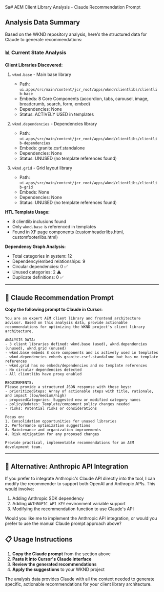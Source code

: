 Sa# AEM Client Library Analysis - Claude Recommendation Prompt

## Analysis Data Summary

Based on the WKND repository analysis, here's the structured data for Claude to generate recommendations:

### 📊 Current State Analysis

**Client Libraries Discovered:**
1. `wknd.base` - Main base library
   - Path: `ui.apps/src/main/content/jcr_root/apps/wknd/clientlibs/clientlib-base`
   - Embeds: 8 Core Components (accordion, tabs, carousel, image, breadcrumb, search, form, embed)
   - Dependencies: None
   - Status: ACTIVELY USED in templates

2. `wknd.dependencies` - Dependencies library
   - Path: `ui.apps/src/main/content/jcr_root/apps/wknd/clientlibs/clientlib-dependencies`
   - Embeds: granite.csrf.standalone
   - Dependencies: None
   - Status: UNUSED (no template references found)

3. `wknd.grid` - Grid layout library
   - Path: `ui.apps/src/main/content/jcr_root/apps/wknd/clientlibs/clientlib-grid`
   - Embeds: None
   - Dependencies: None
   - Status: UNUSED (no template references found)

**HTL Template Usage:**
- 8 clientlib inclusions found
- Only `wknd.base` is referenced in templates
- Found in XF page components (customheaderlibs.html, customfooterlibs.html)

**Dependency Graph Analysis:**
- Total categories in system: 12
- Dependency/embed relationships: 9
- Circular dependencies: 0 ✅
- Unused categories: 2 ⚠️
- Duplicate definitions: 0 ✅

---

## 🎯 Claude Recommendation Prompt

**Copy the following prompt to Claude in Cursor:**

```
You are an expert AEM client library and frontend architecture advisor. Based on this analysis data, provide actionable recommendations for optimizing the WKND project's client library architecture.

ANALYSIS DATA:
- 3 client libraries defined: wknd.base (used), wknd.dependencies (unused), wknd.grid (unused)
- wknd.base embeds 8 core components and is actively used in templates
- wknd.dependencies embeds granite.csrf.standalone but has no template references
- wknd.grid has no embeds/dependencies and no template references
- No circular dependencies detected
- All clientlibs have proxy enabled

REQUIREMENTS:
Please provide a structured JSON response with these keys:
- prioritizedSteps: Array of actionable steps with title, rationale, and impact (low/medium/high)
- proposedCategories: Suggested new or modified category names
- policyUpdates: Template/component policy changes needed
- risks: Potential risks or considerations

Focus on:
1. Consolidation opportunities for unused libraries
2. Performance optimization suggestions
3. Maintenance and organization improvements
4. Risk mitigation for any proposed changes

Provide practical, implementable recommendations for an AEM development team.
```

---

## 🔧 Alternative: Anthropic API Integration

If you prefer to integrate Anthropic's Claude API directly into the tool, I can modify the recommender to support both OpenAI and Anthropic APIs. This would involve:

1. Adding Anthropic SDK dependency
2. Adding `ANTHROPIC_API_KEY` environment variable support
3. Modifying the recommendation function to use Claude's API

Would you like me to implement the Anthropic API integration, or would you prefer to use the manual Claude prompt approach above?

## 📋 Usage Instructions

1. **Copy the Claude prompt** from the section above
2. **Paste it into Cursor's Claude interface**
3. **Review the generated recommendations**
4. **Apply the suggestions** to your WKND project

The analysis data provides Claude with all the context needed to generate specific, actionable recommendations for your client library architecture.

